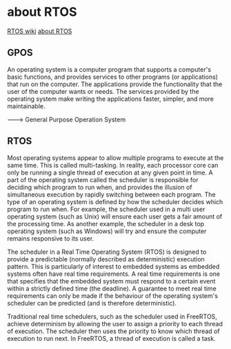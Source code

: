 # about RTOS

[RTOS wiki](https://en.wikipedia.org/wiki/Real-time_operating_system)
[about RTOS](https://www.freertos.org/about-RTOS.html)

GPOS
----

An operating system is a computer program that supports a computer's basic functions, and provides services to other programs (or applications) that run on the computer.
The applications provide the functionality that the user of the computer wants or needs. 
The services provided by the operating system make writing the applications faster, simpler, and more maintainable. 

---> General Purpose Operation System

RTOS
-----

Most operating systems appear to allow multiple programs to execute at the same time. This is called multi-tasking. In reality, each processor core can only be running a single thread of execution at any given point in time. A part of the operating system called the scheduler is responsible for deciding which program to run when, and provides the illusion of simultaneous execution by rapidly switching between each program.
The type of an operating system is defined by how the scheduler decides which program to run when. For example, the scheduler used in a multi user operating system (such as Unix) will ensure each user gets a fair amount of the processing time. As another example, the scheduler in a desk top operating system (such as Windows) will try and ensure the computer remains responsive to its user.

The scheduler in a Real Time Operating System (RTOS) is designed to provide a predictable (normally described as deterministic) execution pattern. This is particularly of interest to embedded systems as embedded systems often have real time requirements. A real time requirements is one that specifies that the embedded system must respond to a certain event within a strictly defined time (the deadline). A guarantee to meet real time requirements can only be made if the behaviour of the operating system's scheduler can be predicted (and is therefore deterministic).

Traditional real time schedulers, such as the scheduler used in FreeRTOS, achieve determinism by allowing the user to assign a priority to each thread of execution. The scheduler then uses the priority to know which thread of execution to run next. In FreeRTOS, a thread of execution is called a task.



